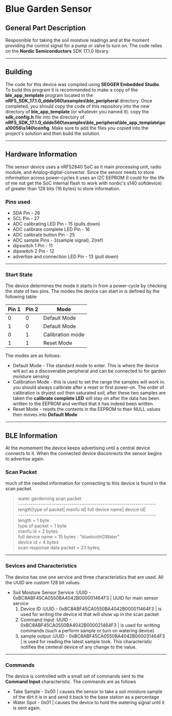 # Blue Garden Sensor

## General Part Description

Resposnible for taking the soil moisture readings and at the moment providing the control signal for a pump or valve to turn on.
The code relies on the __Nordic Semiconductors__ SDK 17.1.0 library.

-------------

## Building

The code for this device was compiled using __SEGGER Embedded Studio__. To build this program it is recommended to make a copy of the __ble_app_template__ program located in the __nRF5_SDK_17.1.0_ddde560\examples\ble_peripheral__ directory. Once completed, you should copy the code of this repository into the new directory of __ble_app_template__ (or whatever you named it). copy the __sdk_config.h__ file into the directory of __nRF5_SDK_17.1.0_ddde560\examples\ble_peripheral\ble_app_template\pca10056\s140\config__. Make sure to add the files you copied into the project's solution and then build the solution. 

--------------

## Hardware Information

The sensor device uses a nRF52840 SoC as it main processing unit, radio module, and Analog-digital-converter. 
Since the sensor needs to store information across power-cycles it uses an I2C EEPROM (I could for the life of me not get the SoC internal flash to work with nordic's s140 softdevice) of greater than 128 bits (16 bytes) to store information.    

### Pins used

* SDA Pin - 26
* SCL Pin - 27
* ADC calibrating LED Pin - 15 (pulls down)
* ADC calibrate complete LED Pin - 16
* ADC calibrate button Pin - 25
* ADC sample Pins - 3(sample signal), 2(ref)
* dipswitch 1 Pin - 11
* dipswitch 2 Pin - 12
* advertise and connection LED Pin - 13 (pull down)

----------------

### Start State

The device determines the mode it starts in from a power-cycle by checking the state of two pins. The modes the device can start in is defined by the following table:     

| Pin 1 | Pin 2 | Mode             |
|-------|-------|------------------|
| 0     | 0     | Default Mode     |
| 1     | 0     | Default Mode     |
| 0     | 1     | Calibration mode |
| 1     | 1     | Reset Mode       |

The modes are as follows:

* Default Mode - The standard mode to enter. This is where the device will act as a discoverable peripheral and can be connected to for garden moisture sensing
* Calibration Mode - this is used to set the range the samples will work in. you should always calibrate after a reset or first power-on. The order of calibration is dryiest soil then saturated soil, after these two samples are taken the __calibrate complete LED__ will stay on after the data has been written to the EEPROM and verified that it has indeed been written.
* Reset Mode - resets the contents in the EEPROM to their NULL values then moves into __Default Mode__

------------------
## BLE Information

At the momement the device keeps advertising until a central device connects to it. When the connected device disconnects the sensor begins to advertise again.

### Scan Packet

much of the needed information for connecting to this device is found in the scan packet.

>water garderning scan packet    
\-------------------------------------------------------------------    
length|type of packet| manfu id| full device name| device id|     
\-------------------------------------------------------------------    
length = 1 byte    
type of packet = 1 byte    
manfu id = 2 bytes    
full device name = 15 bytes : "bluetoothGWater"   
device id = 4 bytes    
scan response data packet = 23 bytes;   

---------------------

### Sevices and Characteristics

The device has one one service and three characteristics that are used. All the UUID are custom 128 bit values.

* Soil Moisture Sensor Service :UUID - 0xBC8ABF45CA0550BA4042B000001464F3 | UUID for main sensor service      
    1. Device ID :UUID - 0xBC8ABF45CA0550BA4042B000011464F3 | is used for writing the device id that will show up in the scan packet   
    2. Command Input :UUID - 0xBC8ABF45CA0550BA4042B000021464F3 | is used for writting commands (such a perform sample or turn on watering device)       
    3. sample output :UUID - 0xBC8ABF45CA0550BA4042B000031464F3 | is used for reading the latest sample took. This characteristic notifies the centeral device of any change to the value.     


------------

### Commands

The device is controlled with a small set of commands sent to the __Command Input__ characteristic. The commands are as follows

* Take Sample - 0x00 | causes the sensor to take a soil moisture sample of the dirt it is in and send it back to the base station as a percentage
* Water Spot - 0x01 | causes the device to hold the watering signal until it is sent again.